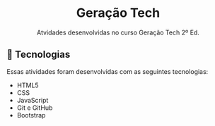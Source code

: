 <h1 align="center"> Geração Tech</h1>

<p align="center">
Atvidades desenvolvidas no curso Geração Tech 2º Ed. <br/>
</p>

## 🚀 Tecnologias

Essas atividades foram desenvolvidas com as seguintes tecnologias:

- HTML5
- CSS
- JavaScript
- Git e GitHub
- Bootstrap


